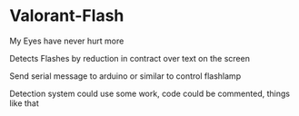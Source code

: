 # Valorant-Flash
My Eyes have never hurt more

Detects Flashes by reduction in contract over text on the screen

Send serial message to arduino or similar to control flashlamp

Detection system could use some work, code could be commented, things like that
